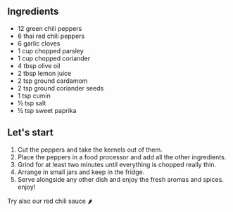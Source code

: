 ## Ingredients

- 12 green chili peppers
- 6 thai red chili peppers
- 6 garlic cloves
- 1 cup chopped parsley
- 1 cup chopped coriander
- 4 tbsp olive oil
- 2 tbsp lemon juice
- 2 tsp ground cardamom
- 2 tsp ground coriander seeds
- 1 tsp cumin
- ½ tsp salt
- ½ tsp sweet paprika

## Let's start

1. Cut the peppers and take the kernels out of them.
2. Place the peppers in a food processor and add all the other ingredients.
3. Grind for at least two minutes until everything is chopped really thin.
4. Arrange in small jars and keep in the fridge.
5. Serve alongside any other dish and enjoy the fresh aromas and spices.<br/>
enjoy!

Try also our <Link to="/recipes/red-chili-sauce"> red chili sauce 🌶️</Link>